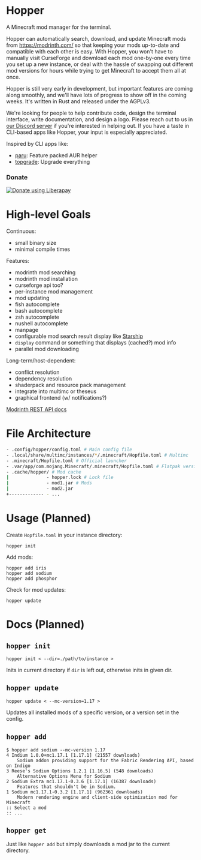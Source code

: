 # Hopper

A Minecraft mod manager for the terminal.

Hopper can automatically search, download, and update Minecraft mods from https://modrinth.com/ so that keeping your mods up-to-date and compatible with each other is easy. With Hopper, you won't have to manually visit CurseForge and download each mod one-by-one every time you set up a new instance, or deal with the hassle of swapping out different mod versions for hours while trying to get Minecraft to accept them all at once.

Hopper is still very early in development, but important features are coming along smoothly, and we'll have lots of progress to show off in the coming weeks. It's written in Rust and released under the AGPLv3.

We're looking for people to help contribute code, design the terminal interface, write documentation, and design a logo. Please reach out to us in [our Discord server](https://discord.gg/JWRFAbve9M) if you're interested in helping out. If you have a taste in CLI-based apps like Hopper, your input is especially appreciated.

Inspired by CLI apps like:
- [paru](https://github.com/morganamilo/paru): Feature packed AUR helper
- [topgrade](https://github.com/r-darwish/topgrade): Upgrade everything

### Donate

<noscript><a href="https://liberapay.com/tebibytemedia/donate"><img alt="Donate using Liberapay" src="https://liberapay.com/assets/widgets/donate.svg"></a></noscript>

# High-level Goals

Continuous:
- small binary size
- minimal compile times

Features:
- modrinth mod searching
- modrinth mod installation
- curseforge api too?
- per-instance mod management
- mod updating
- fish autocomplete
- bash autocomplete
- zsh autocomplete
- nushell autocomplete
- manpage
- configurable mod search result display like [Starship](https://starship.rs)
- `display` command or something that displays (cached?) mod info
- parallel mod downloading

Long-term/host-dependent:
- conflict resolution
- dependency resolution
- shaderpack and resource pack management
- integrate into multimc or theseus
- graphical frontend (w/ notifications?)

[Modrinth REST API docs](https://github.com/modrinth/labrinth/wiki/API-Documentation)

# File Architecture

```bash
- .config/hopper/config.toml # Main config file
- .local/share/multimc/instances/*/.minecraft/Hopfile.toml # Multimc
- .minecraft/Hopfile.toml # Official launcher
- .var/app/com.mojang.Minecraft/.minecraft/Hopfile.toml # Flatpak version
- .cache/hopper/ # Mod cache
|              - hopper.lock # Lock file
|              - mod1.jar # Mods
|              - mod2.jar
+------------- - ...
```

# Usage (Planned)

Create `Hopfile.toml` in your instance directory:
```
hopper init
```

Add mods:
```
hopper add iris
hopper add sodium
hopper add phosphor
```

Check for mod updates:
```
hopper update
```

# Docs (Planned)

## `hopper init`

```
hopper init < --dir=./path/to/instance >
```

Inits in current directory if `dir` is left out, otherwise inits in given dir.

## `hopper update`

```
hopper update < --mc-version=1.17 >
```

Updates all installed mods of a specific version, or a version set in the config.

## `hopper add`

```
$ hopper add sodium --mc-version 1.17
4 Indium 1.0.0+mc1.17.1 [1.17.1] (21557 downloads)
    Sodium addon providing support for the Fabric Rendering API, based on Indigo
3 Reese's Sodium Options 1.2.1 [1.16.5] (548 downloads)
    Alternative Options Menu for Sodium
2 Sodium Extra mc1.17.1-0.3.6 [1.17.1] (16387 downloads)
    Features that shouldn't be in Sodium.
1 Sodium mc1.17.1-0.3.2 [1.17.1] (962361 downloads)
    Modern rendering engine and client-side optimization mod for Minecraft
:: Select a mod
:: ...
```

## `hopper get`

Just like `hopper add` but simply downloads a mod jar to the current directory.
